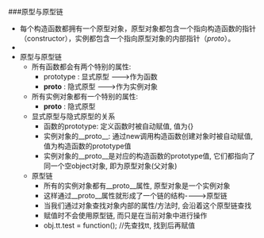 

###原型与原型链


* 每个构造函数都拥有一个原型对象，原型对象都包含一个指向构造函数的指针（constructor），实例都包含一个指向原型对象的内部指针（_proto_）。
* 
* 原型与原型链
	* 所有函数都会有两个特别的属性:
		* prototype : 显式原型   --->作为函数
		* __proto__ : 隐式原型   --->作为实例对象
	* 所有实例对象都有一个特别的属性:
		* __proto__ : 隐式原型
	* 显式原型与隐式原型的关系
		* 函数的prototype: 定义函数时被自动赋值, 值为{}
		* 实例对象的__proto__: 通过new调用构造函数创建对象时被自动赋值, 值为构造函数的prototype值
		* 实例对象的__proto__是对应的构造函数的prototype值, 它们都指向了同一个空object对象, 即为原型对象(父对象)
	* 原型链
		* 所有的实例对象都有__proto__属性, 原型对象是一个实例对象
		* 这样通过__proto__属性就形成了一个链的结构---->原型链
		* 当我们通过对象查找对象内部的属性/方法时, 会沿着这个原型链查找
		* 赋值时不会使用原型链, 而只是在当前对象中进行操作
		* obj.tt.test = function(); //先查找tt, 找到后再赋值